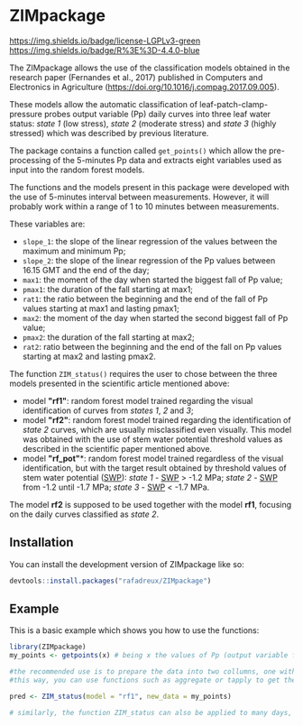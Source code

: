 
# ZIMpackage

<!-- badges: start -->
https://img.shields.io/badge/license-LGPLv3-green
https://img.shields.io/badge/R%3E%3D-4.4.0-blue
<!-- badges: end -->

The ZIMpackage allows the use of the classification models obtained in the research paper (Fernandes et al., 2017) published in Computers and Electronics in Agriculture (https://doi.org/10.1016/j.compag.2017.09.005). 

These models allow the automatic classification of leaf-patch-clamp-pressure probes output variable (Pp) daily curves into three leaf water status: _state 1_ (low stress), _state 2_ (moderate stress) and _state 3_ (highly stressed) which was described by previous literature.

The package contains a function called `get_points()` which allow the pre-processing of the 5-minutes Pp data and extracts eight variables used as input into the random forest models.

The functions and the models present in this package were developed with the use of 5-minutes interval between measurements. However, it will probably work within a range of 1 to 10 minutes between measurements.

These variables are:
  - `slope_1`: the slope of the linear regression of the values between the maximum and minimum Pp;
  - `slope_2`: the slope of the linear regression of the Pp values between 16.15 GMT and the end of the day;
  - `max1`: the moment of the day when started the biggest fall of Pp value;
  - `pmax1`: the duration of the fall starting at max1;
  - `rat1`: the ratio between the beginning and the end of the fall of Pp values starting at max1 and lasting pmax1;
  - `max2`: the moment of the day when started the second biggest fall of Pp value;
  - `pmax2`: the duration of the fall starting at max2;
  - `rat2`: ratio between the beginning and the end of the fall on Pp values starting at max2 and lasting pmax2.

The function `ZIM_status()` requires the user to chose between the three models presented in the scientific article mentioned above:
  - model **"rf1"**: random forest model trained regarding the visual identification of curves from _states 1_, _2_ and _3_;
  - model **"rf2"**: random forest model trained regarding the identification of _state 2_ curves, which are usually misclassified even visually. This model was obtained with the use of stem water potential threshold values as described in the scientific paper mentioned above.
  - model **"rf_pot"***: random forest model trained regardless of the visual identification, but with the target result obtained by threshold values of stem water potential (<ins>SWP</ins>): _state 1_ - <ins>SWP</ins> > -1.2 MPa; _state 2_ - <ins>SWP</ins> from -1.2 until -1.7 MPa; _state 3_ - <ins>SWP</ins> < -1.7 MPa.

The model **rf2** is supposed to be used together with the model **rf1**, focusing on the daily curves classified as _state 2_.

## Installation

You can install the development version of ZIMpackage like so:

``` r
devtools::install.packages("rafadreux/ZIMpackage")
```

## Example

This is a basic example which shows you how to use the functions:

``` r
library(ZIMpackage)
my_points <- getpoints(x) # being x the values of Pp (output variable from the LPCP probes)

#the recommended use is to prepare the data into two collumns, one with the date (or DOY) and one with the Pp values (raw).
#this way, you can use functions such as aggregate or tapply to get the variables for many days.

pred <- ZIM_status(model = "rf1", new_data = my_points)

# similarly, the function ZIM_status can also be applied to many days, by using functions such as tapply and aggregate.
```

